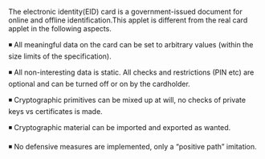 The electronic identity(EID) card is a government-issued document for online and offline identification.This applet is different from the real card applet in the following aspects.


◾ All meaningful data on the card can be set to arbitrary values (within the size limits of the specification).


◾ All non-interesting data is static. All checks and restrictions (PIN etc) are optional and can be turned off or on by the cardholder.


◾ Cryptographic primitives can be mixed up at will, no checks of private keys vs certificates is made.


◾ Cryptographic material can be imported and exported as wanted. 


◾ No defensive measures are implemented, only a “positive path” imitation.
